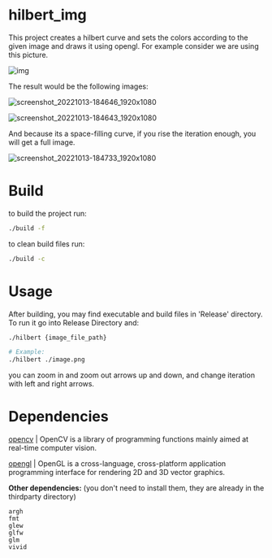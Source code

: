 # hilbert_img

This project creates a hilbert curve and sets the colors according to the given image and draws it using opengl. For example consider we are using this picture.

![img](https://user-images.githubusercontent.com/33146532/195764634-1e96fb2c-d020-4ac5-a460-ab45b88e7239.jpg)

The result would be the following images:

![screenshot_20221013-184646_1920x1080](https://user-images.githubusercontent.com/33146532/195764974-753ab858-443c-4cad-aed7-fa2bf9904baf.png)

![screenshot_20221013-184643_1920x1080](https://user-images.githubusercontent.com/33146532/195764983-9df60068-c584-4d6c-a567-63300c42d8fe.png)

And because its a space-filling curve, if you rise the iteration enough, you will get a full image.

![screenshot_20221013-184733_1920x1080](https://user-images.githubusercontent.com/33146532/195765063-650582d2-e4e2-4a90-bb0c-3f6824d2a128.png)

# Build

to build the project run:
```bash
./build -f
``` 

to clean build files run:
```bash
./build -c
```

# Usage

After building, you may find executable and build files in 'Release' directory. To run it go into Release Directory and:

```bash
./hilbert {image_file_path}

# Example:
./hilbert ./image.png
```

you can zoom in and zoom out arrows up and down, and change iteration with left and right arrows.

# Dependencies

[opencv](https://opencv.org/) | OpenCV is a library of programming functions mainly aimed at real-time computer vision.

[opengl](https://www.opengl.org/) | OpenGL is a cross-language, cross-platform application programming interface for rendering 2D and 3D vector graphics.

**Other dependencies:** (you don't need to install them, they are already in the thirdparty directory)

```
argh
fmt
glew
glfw
glm
vivid
```
